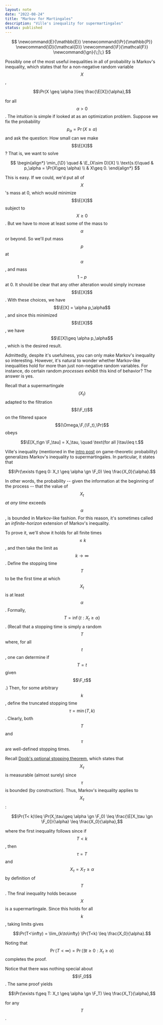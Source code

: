 ```yaml
---
layout: note 
date: "2022-08-24" 
title: "Markov for Martingales"
description: "Ville's inequality for supermartingales"
status: published
---
```


$$
\newcommand{E}{\mathbb{E}}
\renewcommand{\Pr}{\mathbb{P}}
\newcommand{\D}{\mathcal{D}}
\newcommand{\F}{\mathcal{F}}
\newcommand{\gn}{\;|\;}
$$

Possibly one of the most useful inequalities in all of probability is Markov's inequality, which states that for a non-negative random variable $$X$$, 

$$\Pr(X \geq \alpha )\leq \frac{\E[X]}{\alpha},$$

for all $$\alpha>0$$. The intuition is simple if looked at as an optimization problem. Suppose we fix the probability $$p_\alpha = \Pr(X\geq \alpha)$$ and ask the question: How small can we make $$\E[X]$$? That is, we want to solve 

$$
\begin{align*}
\min_{\D} \quad & \E_{X\sim D}[X]  \\ 
\text{s.t}\quad & p_\alpha = \Pr(X\geq \alpha) \\ 
& X\geq 0.
\end{align*}
$$

This is easy. If we could, we'd put all of $$X$$'s mass at 0, which would minimize $$\E[X]$$ subject to $$X\geq 0$$. But we have to move at least some of the mass to $$\alpha$$ or beyond. So we'll put mass $$p$$ at $$\alpha$$, and mass $$1-p$$ at 0. It should be clear that any other alteration would simply increase $$\E[X]$$. With these choices, we have $$\E[X] = \alpha p_\alpha$$, and since this minimized $$\E[X]$$, we have $$\E[X]\geq \alpha p_\alpha$$, which is the desired result. 

Admittedly, despite it's usefulness, you can only make Markov's inequality so interesting. However, it's natural to wonder whether Markov-like inequalities hold for more than just non-negative random variables. For instance, do certain random _processes_ exhibit this kind of behavior? The answer is yes. 

Recall that a supermartingale $$(X_t)$$ adapted to the filtration $$(\F_t)$$ on the filtered space $$(\Omega,\F,(\F_t),\Pr)$$ obeys 

$$\E[X_t\gn \F_\tau] = X_\tau, \quad \text{for all }\tau\leq t.$$

Ville's inequality (mentioned in the [intro post](/research_notes/intro_game_theory_prob.md) on game-theoretic probability) generalizes Markov's inequality to supermartingales. In particular, it states that 

$$\Pr(\exists t\geq 0: X_t \geq \alpha \gn \F_0) \leq \frac{X_0}{\alpha}.$$

In other words, the probability -- given the information at the beginning of the process -- that the value of $$X_t$$ _at any time_ exceeds $$\alpha$$, is bounded in Markov-like fashion. For this reason, it's sometimes called an _infinite-horizon_ extension of Markov's inequality. 

To prove it, we'll show it holds for all finite times $$\leq k$$, and then take the limit as $$k\to\infty$$. Define the stopping time $$T$$ to be the first time at which $$X_t$$ is at least $$\alpha$$. Formally, $$T=\inf\{t:X_t\geq \alpha\}$$. (Recall that a stopping time is simply a random $$T$$ where, for all $$t$$, one can determine if $$T=t$$ given $$\F_t$$.) Then, for some arbitrary $$k$$, define the truncated stopping time $$\tau = \min(T,k)$$. Clearly, both $$T$$ and $$\tau$$ are well-defined stopping times. 

Recall [Doob's optional stopping theorem](https://math.dartmouth.edu/~pw/math100w13/lalonde.pdf), which states that $$X_\tau$$ is measurable (almost surely) since $$\tau$$ is bounded (by construction). Thus, Markov's inequality applies to $$X_\tau$$: 

$$\Pr(T< k)\leq \Pr(X_\tau\geq \alpha \gn \F_0) \leq \frac{\E[X_\tau \gn \F_0]}{\alpha} \leq \frac{X_0}{\alpha},$$

where the first inequality follows since if $$T< k$$, then  $$\tau=T$$ and $$X_\tau =X_T\geq \alpha$$ by definition of $$T$$. The final inequality holds because $$X$$ is a supermartingale. Since this holds for all $$k$$, taking limits gives 

$$\Pr(T<\infty) = \lim_{k\to\infty} \Pr(T<k) \leq \frac{X_0}{\alpha}.$$

Noting that $$\Pr(T<\infty) = \Pr(\exists t\geq 0: X_t\geq \alpha)$$ completes the proof. 

Notice that there was nothing special about $$\F_0$$. The same proof yields 

$$\Pr(\exists t\geq T: X_t \geq \alpha \gn \F_T) \leq \frac{X_T}{\alpha},$$

for any $$T$$. 









